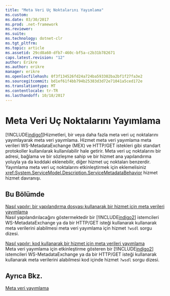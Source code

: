 ```yaml
---
title: "Meta Veri Uç Noktalarını Yayımlama"
ms.custom: 
ms.date: 03/30/2017
ms.prod: .net-framework
ms.reviewer: 
ms.suite: 
ms.technology: dotnet-clr
ms.tgt_pltfrm: 
ms.topic: article
ms.assetid: 29cd8a60-dfb7-460c-bf5a-c2b31b782671
caps.latest.revision: "12"
author: Erikre
ms.author: erikre
manager: erikre
ms.openlocfilehash: 0f3f134526fd24a724ba593302ba2bf1f27fa3e2
ms.sourcegitcommit: bd1ef61f4bb794b25383d3d72e71041a5ced172e
ms.translationtype: MT
ms.contentlocale: tr-TR
ms.lasthandoff: 10/18/2017
---
```

# <a name="publishing-metadata-endpoints"></a>Meta Veri Uç Noktalarını Yayımlama
[!INCLUDE[indigo1](../../../includes/indigo1-md.md)]Hizmetleri, bir veya daha fazla meta veri uç noktalarını yayımlayarak meta veri yayımlama. Hizmet meta veri yayımlama meta verileri WS-MetadataExchange (MEX) ve HTTP/GET istekleri gibi standart protokoller kullanılarak kullanılabilir hale getirir. Meta veri uç noktalarını bir adresi, bağlama ve bir sözleşme sahip ve bir hizmet ana yapılandırma yoluyla ya da koddaki eklenebilir, diğer hizmet uç noktaları benzerdir. Yayımlama meta veri uç noktalarını etkinleştirmek için eklemelisiniz <xref:System.ServiceModel.Description.ServiceMetadataBehavior> hizmet hizmet davranışı.  
  
## <a name="in-this-section"></a>Bu Bölümde  
 [Nasıl yapılır: bir yapılandırma dosyası kullanarak bir hizmet için meta verileri yayımlama](../../../docs/framework/wcf/feature-details/how-to-publish-metadata-for-a-service-using-a-configuration-file.md)  
 Nasıl yapılandırılacağını göstermektedir bir [!INCLUDE[indigo2](../../../includes/indigo2-md.md)] istemcileri WS-MetadataExchange ya da bir HTTP/GET isteği kullanarak kullanarak meta verilerini alabilmesi meta veri yayımlama için hizmet `?wsdl` sorgu dizesi.  
  
 [Nasıl yapılır: kod kullanarak bir hizmet için meta verileri yayımlama](../../../docs/framework/wcf/feature-details/how-to-publish-metadata-for-a-service-using-code.md)  
 Meta veri yayımlama için etkinleştirme gösteren bir [!INCLUDE[indigo2](../../../includes/indigo2-md.md)] istemcileri WS-MetadataExchange ya da bir HTTP/GET isteği kullanarak kullanarak meta verilerini alabilmesi kod içinde hizmet `?wsdl` sorgu dizesi.  
  
## <a name="see-also"></a>Ayrıca Bkz.  
 [Meta veri yayımlama](../../../docs/framework/wcf/feature-details/publishing-metadata.md)
